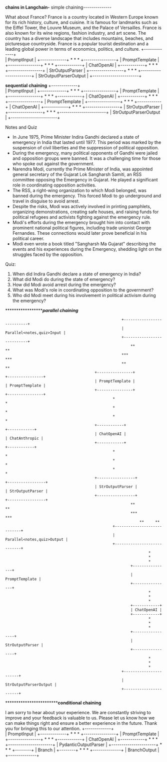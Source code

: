 ******************************chains in Langchain-******************************
simple chaining--------------

What about France?
France is a country located in Western Europe known for its rich history, culture, and cuisine. It is famous for landmarks such as the Eiffel Tower, the Louvre Museum, and the Palace of Versailles. 
France is also known for its wine regions, fashion industry, and art scene. The country has a diverse landscape that includes mountains, beaches, and picturesque countryside. France is a popular tourist destination and a leading global power in terms of economics, politics, and culture.
                                                                        +-------------+       
                                                                        | PromptInput |
                                                                        +-------------+
                                                                                *
                                                                                *
                                                                                *
                                                                        +----------------+
                                                                        | PromptTemplate |
                                                                        +----------------+
                                                                                *
                                                                                *
                                                                                *
                                                                        +------------+
                                                                        | ChatOpenAI |
                                                                        +------------+
                                                                                *
                                                                                *
                                                                                *
                                                                    +-----------------+
                                                                    | StrOutputParser |
                                                                    +-----------------+
                                                                                *
                                                                                *
                                                                                *
                                                                    +-----------------------+
                                                                    | StrOutputParserOutput |
                                                                    +-----------------------+


****************************************sequential chaining****************************************
                                                                        +-------------+       
                                                                            | PromptInput |
                                                                            +-------------+
                                                                                    *
                                                                                    *
                                                                                    *
                                                                            +----------------+
                                                                            | PromptTemplate |
                                                                            +----------------+
                                                                                    *
                                                                                    *
                                                                                    *
                                                                            +------------+
                                                                            | ChatOpenAI |
                                                                            +------------+
                                                                                    *
                                                                                    *
                                                                                    *
                                                                            +----------------+
                                                                            | PromptTemplate |
                                                                            +----------------+
                                                                                    *
                                                                                    *
                                                                                    *
                                                                            +------------+
                                                                            | ChatOpenAI |
                                                                            +------------+
                                                                                    *
                                                                                    *
                                                                                    *
                                                                        +-----------------+
                                                                        | StrOutputParser |
                                                                        +-----------------+
                                                                                    *
                                                                                    *
                                                                                    *
                                                                        +-----------------------+
                                                                        | StrOutputParserOutput |
                                                                        +-----------------------+


Notes and Quiz

- In June 1975, Prime Minister Indira Gandhi declared a state of emergency in India that lasted until 1977. This period was marked by the suspension of civil liberties and the suppression of political opposition.
- During the emergency, many political opponents of Gandhi were jailed and opposition groups were banned. It was a challenging time for those who spoke out against the government.
- Narendra Modi, currently the Prime Minister of India, was appointed general secretary of the Gujarat Lok Sangharsh Samiti, an RSS committee opposing the Emergency in Gujarat. He played a significant role in coordinating opposition activities.
- The RSS, a right-wing organization to which Modi belonged, was banned during the emergency. This forced Modi to go underground and travel in disguise to avoid arrest.
- Despite the risks, Modi was actively involved in printing pamphlets, organizing demonstrations, creating safe houses, and raising funds for political refugees and activists fighting against the emergency rule.
- Modi's efforts during the emergency brought him into contact with prominent national political figures, including trade unionist George Fernandes. These connections would later prove beneficial in his political career.
- Modi even wrote a book titled "Sangharsh Ma Gujarat" describing the events and his experiences during the Emergency, shedding light on the struggles faced by the opposition.

Quiz:
1. When did Indira Gandhi declare a state of emergency in India?
2. What did Modi do during the state of emergency?
3. How did Modi avoid arrest during the emergency?
4. What was Modi's role in coordinating opposition to the government?
5. Who did Modi meet during his involvement in political activism during the emergency?
 
 **************************************************************parallel chaining*********************************************     

                                                        +---------------------------+
                                                        | Parallel<notes,quiz>Input |
                                                        +---------------------------+
                                                            **               **
                                                        ***                   ***
                                                        **                         **
                                            +----------------+                +----------------+
                                            | PromptTemplate |                | PromptTemplate |
                                            +----------------+                +----------------+
                                                    *                               *
                                                    *                               *
                                                    *                               *
                                            +------------+                    +------------+
                                            | ChatOpenAI |                    | ChatAnthropic |
                                            +------------+                    +------------+
                                                    *                               *
                                                    *                               *
                                                    *                               *
                                            +-----------------+              +-----------------+
                                            | StrOutputParser |              | StrOutputParser |
                                            +-----------------+              +-----------------+
                                                            **               **
                                                            ***         ***
                                                                **     **
                                                    +----------------------------+
                                                    | Parallel<notes,quiz>Output |
                                                    +----------------------------+
                                                                    *
                                                                    *
                                                                    *
                                                            +----------------+
                                                            | PromptTemplate |
                                                            +----------------+
                                                                    *
                                                                    *
                                                                    *
                                                            +------------+
                                                            | ChatOpenAI |
                                                            +------------+
                                                                    *
                                                                    *
                                                                    *
                                                            +-----------------+
                                                            | StrOutputParser |
                                                            +-----------------+
                                                                    *
                                                                    *
                                                                    *
                                                        +-----------------------+
                                                        | StrOutputParserOutput |
                                                        +-----------------------+

**************************************************conditional chaining**************************

I am sorry to hear about your experience. We are constantly striving to improve and your feedback is valuable to us. Please let us know how we can make things right and ensure a better experience in the future. Thank you for bringing this to our attention.
                                                            +-------------+      
                                                            | PromptInput |
                                                            +-------------+
                                                                    *
                                                                    *
                                                                    *
                                                        +----------------+
                                                        | PromptTemplate |
                                                        +----------------+
                                                                    *
                                                                    *
                                                                    *
                                                            +------------+
                                                            | ChatOpenAI |
                                                            +------------+
                                                                    *
                                                                    *
                                                                    *
                                                        +----------------------+
                                                        | PydanticOutputParser |
                                                        +----------------------+
                                                                    *
                                                                    *
                                                                    *
                                                            +--------+
                                                            | Branch |
                                                            +--------+
                                                                    *
                                                                    *
                                                                    *
                                                            +--------------+
                                                            | BranchOutput |
                                                            +--------------+